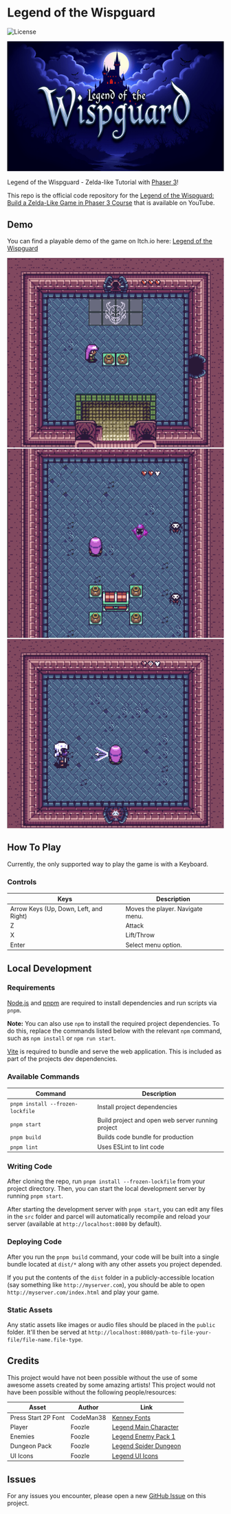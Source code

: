 # Legend of the Wispguard

![License](https://img.shields.io/badge/license-MIT-green)

![Monster Tamer Logo](/docs/logo.png?raw=true 'Monster Tamer Logo')

Legend of the Wispguard - Zelda-like Tutorial with [Phaser 3](https://github.com/photonstorm/phaser)!

This repo is the official code repository for the <a href="https://www.youtube.com/playlist?list=PLmcXe0-sfoShPM_vCNsuumh7crnNaLCwX" target="_blank">Legend of the Wispguard: Build a Zelda-Like Game in Phaser 3 Course</a> that is available on YouTube.

## Demo

You can find a playable demo of the game on Itch.io here: [Legend of the Wispguard](https://galemius.itch.io/legend-of-the-wispguard)

![Game play Screenshot 1](/docs/screenshot1.png?raw=true 'Screenshot 1')
![Game play Screenshot 2](/docs/screenshot2.png?raw=true 'Screenshot 2')
![Game play Screenshot 3](/docs/screenshot3.png?raw=true 'Screenshot 3')

## How To Play

Currently, the only supported way to play the game is with a Keyboard.

### Controls

| Keys                                   | Description                                                                                           |
| -------------------------------------- | ----------------------------------------------------------------------------------------------------- |
| Arrow Keys (Up, Down, Left, and Right) | Moves the player. Navigate menu.                                                                      |
| Z                                      | Attack                                                                                                |
| X                                      | Lift/Throw                                                                                            |
| Enter                                  | Select menu option.                                                                                   |


## Local Development

### Requirements

<a href="https://nodejs.org" target="_blank">Node.js</a> and <a href="https://pnpm.io/" target="_blank">pnpm</a> are required to install dependencies and run scripts via `pnpm`.

**Note:** You can also use `npm` to install the required project dependencies. To do this, replace the commands listed below with the relevant `npm` command, such as `npm install` or `npm run start`.

<a href="https://vitejs.dev/" target="_blank">Vite</a> is required to bundle and serve the web application. This is included as part of the projects dev dependencies.

### Available Commands

| Command | Description |
|---------|-------------|
| `pnpm install --frozen-lockfile` | Install project dependencies |
| `pnpm start` | Build project and open web server running project |
| `pnpm build` | Builds code bundle for production |
| `pnpm lint` | Uses ESLint to lint code |

### Writing Code

After cloning the repo, run `pnpm install --frozen-lockfile` from your project directory. Then, you can start the local development
server by running `pnpm start`.

After starting the development server with `pnpm start`, you can edit any files in the `src` folder
and parcel will automatically recompile and reload your server (available at `http://localhost:8080`
by default).

### Deploying Code

After you run the `pnpm build` command, your code will be built into a single bundle located at
`dist/*` along with any other assets you project depended.

If you put the contents of the `dist` folder in a publicly-accessible location (say something like `http://myserver.com`),
you should be able to open `http://myserver.com/index.html` and play your game.

### Static Assets

Any static assets like images or audio files should be placed in the `public` folder. It'll then be served at `http://localhost:8080/path-to-file-your-file/file-name.file-type`.

## Credits

This project would have not been possible without the use of some awesome assets created by some amazing artists! This project would not have been possible without the following people/resources:

| Asset                       | Author           | Link                                                                   |
| --------------------------- | ---------------- | ---------------------------------------------------------------------- |
| Press Start 2P Font         | CodeMan38        | [Kenney Fonts](https://fonts.google.com/specimen/Press+Start+2P)       |
| Player                      | Foozle           | [Legend Main Character](https://foozlecc.itch.io/legend-main-character)|
| Enemies                     | Foozle           | [Legend Enemy Pack 1](https://foozlecc.itch.io/legend-enemy-pack-1)    |
| Dungeon Pack                | Foozle           | [Legend Spider Dungeon](https://foozlecc.itch.io/legend-spider-dungeon)|
| UI Icons                    | Foozle           | [Legend UI Icons](https://foozlecc.itch.io/legend-ui-icons)            |

## Issues

For any issues you encounter, please open a new [GitHub Issue](https://github.com/devshareacademy/phaser-zelda-like-tutorial/issues) on this project.

